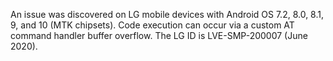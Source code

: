 An issue was discovered on LG mobile devices with Android OS 7.2, 8.0, 8.1, 9, and 10 (MTK chipsets). Code execution can occur via a custom AT command handler buffer overflow. The LG ID is LVE-SMP-200007 (June 2020).
